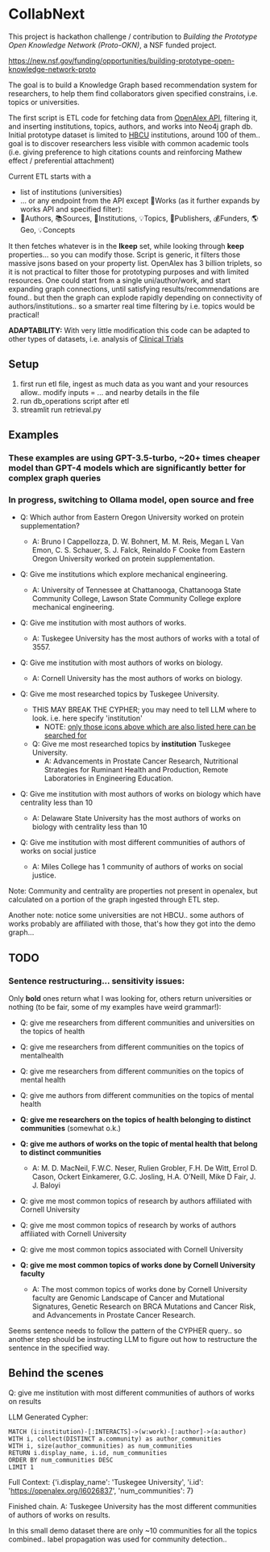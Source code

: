 # CollabNext

This project is hackathon challenge / contribution to *Building the Prototype Open Knowledge Network (Proto-OKN)*, a NSF funded project. 

https://new.nsf.gov/funding/opportunities/building-prototype-open-knowledge-network-proto

The goal is to build a Knowledge Graph based recommendation system for researchers, to help them find collaborators given specified constrains, i.e. topics or universities. 

The first script is ETL code for fetching data from [OpenAlex API](https://openalex.org/), filtering it, and inserting institutions, topics, authors, and works into Neo4j graph db. Initial prototype dataset is limited to [HBCU](https://en.wikipedia.org/wiki/List_of_historically_black_colleges_and_universities) institutions, around 100 of them.. goal is to discover researchers less visible with common academic tools (i.e. giving preference to high citations counts and reinforcing Mathew effect / preferential attachment)


Current ETL starts with a 
 - list of institutions (universities)
 - ... or any endpoint from the API except 📄Works (as it further expands by works API and specified filter):
 - 👩Authors, 📚Sources, 🏫Institutions, 💡Topics, 🏢Publishers, 💰Funders, 🌎Geo, 💡Concepts

It then fetches whatever is in the **lkeep** set, while looking through **keep** properties... so you can modify those. Script is generic, it filters those massive jsons based on your property list. OpenAlex has 3 billion triplets, so it is not practical to filter those for prototyping purposes and with limited resources. One could start from a single uni/author/work, and start expanding graph connections, until satisfying results/recommendations are found.. but then the graph can explode rapidly depending on connectivity of authors/institutions.. so a smarter real time filtering by i.e. topics would be practical!

**ADAPTABILITY:** With very little modification this code can be adapted to other types of datasets, i.e. analysis of [Clinical Trials](https://classic.clinicaltrials.gov/api/gui/ref/api_urls)

## Setup

1. first run etl file, ingest as much data as you want and your resources allow.. modify inputs = ... and nearby details in the file
2. run db_operations script after etl
3. streamlit run retrieval.py

## Examples

### These examples are using GPT-3.5-turbo, ~20+ times cheaper model than GPT-4 models which are significantly better for complex graph queries

### In progress, switching to Ollama model, open source and free

 - Q: Which author from Eastern Oregon University worked on protein supplementation?
   - A: Bruno I Cappellozza, D. W. Bohnert, M. M. Reis, Megan L Van Emon, C. S. Schauer, S. J. Falck, Reinaldo F Cooke from Eastern Oregon University worked on protein supplementation.

 - Q: Give me institutions which explore mechanical engineering.
   - A: University of Tennessee at Chattanooga, Chattanooga State Community College, Lawson State Community College explore mechanical engineering.

 - Q: Give me institution with most authors of works.
   - A: Tuskegee University has the most authors of works with a total of 3557.

 - Q: Give me institution with most authors of works on biology.
   - A: Cornell University has the most authors of works on biology.
  
 - Q: Give me most researched topics by Tuskegee University.
   - THIS MAY BREAK THE CYPHER; you may need to tell LLM where to look. i.e. here specify 'institution'
       - NOTE: [only those icons above which are also listed here can be searched for](https://github.com/beviah/CollabNext/blob/main/openalex_api_etl.py#L176)
   - Q: Give me most researched topics by **institution** Tuskegee University.
     - A: Advancements in Prostate Cancer Research, Nutritional Strategies for Ruminant Health and Production, Remote Laboratories in Engineering Education.

 - Q: Give me institution with most authors of works on biology which have centrality less than 10
   - A: Delaware State University has the most authors of works on biology with centrality less than 10
    
 - Q: Give me institution with most different communities of authors of works on social justice
   - A: Miles College has 1 community of authors of works on social justice.

Note: Community and centrality are properties not present in openalex, but calculated on a portion of the graph ingested through ETL step. 

Another note: notice some universities are not HBCU.. some authors of works probably are affiliated with those, that's how they got into the demo graph... 

## TODO

### Sentence restructuring... sensitivity issues:

 Only **bold** ones return what I was looking for, others return universities or nothing (to be fair, some of my examples have weird grammar!):
 - Q: give me researchers from different communities and universities on the topics of health
 - Q: give me researchers from different communities on the topics of mentalhealth
 - Q: give me researchers from different communities on the topics of mental health
 - Q: give me authors from different communities on the topics of mental health
 - **Q: give me researchers on the topics of health belonging to distinct communities** (somewhat o.k.) 
 - **Q: give me authors of works on the topic of mental health that belong to distinct communities**
   - A: M. D. MacNeil, F.W.C. Neser, Rulien Grobler, F.H. De Witt, Errol D. Cason, Ockert Einkamerer, G.C. Josling, H.A. O’Neill, Mike D Fair, J. J. Baloyi
  
 - Q: give me most common topics of research by authors affiliated with Cornell University
 - Q: give me most common topics of research by works of authors affiliated with Cornell University
 - Q: give me most common topics associated with Cornell University
 - **Q: give me most common topics of works done by Cornell University faculty**
   - A: The most common topics of works done by Cornell University faculty are Genomic Landscape of Cancer and Mutational Signatures, Genetic Research on BRCA Mutations and Cancer Risk, and Advancements in Prostate Cancer Research.

Seems sentence needs to follow the pattern of the CYPHER query.. so another step should be instructing LLM to figure out how to restructure the sentence in the specified way. 


## Behind the scenes

Q: give me institution with most different communities of authors of works on results

LLM Generated Cypher:
```
MATCH (i:institution)-[:INTERACTS]->(w:work)-[:author]->(a:author)
WITH i, collect(DISTINCT a.community) as author_communities
WITH i, size(author_communities) as num_communities
RETURN i.display_name, i.id, num_communities
ORDER BY num_communities DESC
LIMIT 1
```

Full Context:
{'i.display_name': 'Tuskegee University', 'i.id': 'https://openalex.org/I6026837', 'num_communities': 7}

Finished chain.
A: Tuskegee University has the most different communities of authors of works on results.

In this small demo dataset there are only ~10 communities for all the topics combined.. label propagation was used for community detection.. 
